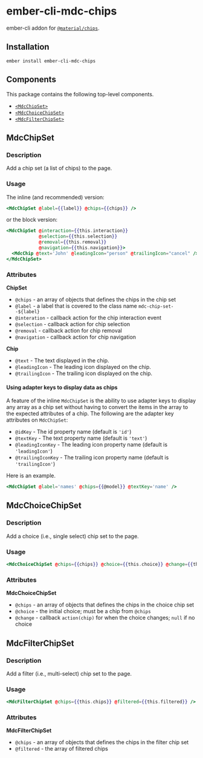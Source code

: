 ember-cli-mdc-chips
======================

ember-cli addon for [`@material/chips`](https://github.com/material-components/material-components-web/tree/master/packages/mdc-chips).

Installation
------------

    ember install ember-cli-mdc-chips
    
Components
-----------

This package contains the following top-level components.

* [`<MdcChipSet>`](#MdcChipSet)
* [`<MdcChoiceChipSet>`](#MdcChoiceChipSet)
* [`<MdcFilterChipSet>`](#MdcFilterChipSet)

MdcChipSet
-----------------

### Description

Add a chip set (a list of chips) to the page.

### Usage

The inline (and recommended) version:

```handlebars
<MdcChipSet @label={{label}} @chips={{chips}} />
```

or the block version:

```handlebars
<MdcChipSet @interaction={{this.interaction}} 
            @selection={{this.selection}}
            @removal={{this.removal}}
            @navigation={{this.navigation}}>
  <MdcChip @text='John' @leadingIcon="person" @trailingIcon="cancel" />
</MdcChipSet>
```

### Attributes

**ChipSet**

* `@chips` - an array of objects that defines the chips in the chip set
* `@label` - a label that is covered to the class name `mdc-chip-set--${label}`
* `@interation` - callback action for the chip interaction event
* `@selection` - callback action for chip selection
* `@removal` - callback action for chip removal
* `@navigation` - callback action for chip navigation

**Chip**

* `@text` - The text displayed in the chip.
* `@leadingIcon` - The leading icon displayed on the chip.
* `@trailingIcon` - The trailing icon displayed on the chip.

#### Using adapter keys to display data as chips

A feature of the inline `MdcChipSet` is the ability to use adapter keys to display
any array as a chip set without having to convert the items in the array to the expected 
attributes of a chip. The following are the adapter key attributes on `MdcChipSet`:

* `@idKey` - The id property name (default is `'id'`)
* `@textKey` - The text property name (default is `'text'`)
* `@leadingIconKey` - The leading icon property name (default is `'leadingIcon'`)
* `@trailingIconKey` - The trailing icon property name (default is `'trailingIcon'`)

Here is an example.

```handlebars
<MdcChipSet @label='names' @chips={{@model}} @textKey='name' />
```

MdcChoiceChipSet
-----------------

### Description

Add a choice (i.e., single select) chip set to the page.

### Usage

```handlebars
<MdcChoiceChipSet @chips={{chips}} @choice={{this.choice}} @change={{this.change}} />
```

### Attributes

**MdcChoiceChipSet**

* `@chips` - an array of objects that defines the chips in the choice chip set
* `@choice` - the initial choice; must be a chip from `@chips`
* `@change` - callback `action(chip)` for when the choice changes; `null` if no choice

MdcFilterChipSet
-----------------

### Description

Add a filter (i.e., multi-select) chip set to the page.

### Usage

```handlebars
<MdcFilterChipSet @chips={{this.chips}} @filtered={{this.filtered}} />
```

### Attributes

**MdcFilterChipSet**

* `@chips` - an array of objects that defines the chips in the filter chip set
* `@filtered` - the array of filtered chips
